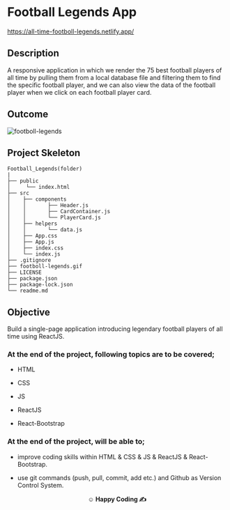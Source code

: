 # Football Legends App

https://all-time-footboll-legends.netlify.app/

## Description

A responsive application in which we render the 75 best football players of all time by pulling them from a local database file and filtering them to find the specific football player, and we can also view the data of the football player when we click on each football player card.

## Outcome

![footboll-legends](https://github.com/omrfrkcpr/Football_Legends/assets/77440899/b363b22a-e2e5-4293-b130-3ea79272d122)

## Project Skeleton

```
Football_Legends(folder)
|
├── public
│     └── index.html
├── src
│    ├── components
│    │       ├── Header.js
│    │       ├── CardContainer.js
│    │       └── PlayerCard.js
│    ├── helpers
│    │       └── data.js
│    ├── App.css
│    ├── App.js
│    ├── index.css
│    └── index.js
├── .gitignore
├── footboll-legends.gif
├── LICENSE
├── package.json
├── package-lock.json
└── readme.md
```

## Objective

Build a single-page application introducing legendary football players of all time using ReactJS.

### At the end of the project, following topics are to be covered;

- HTML

- CSS

- JS

- ReactJS

- React-Bootstrap

### At the end of the project, will be able to;

- improve coding skills within HTML & CSS & JS & ReactJS & React-Bootstrap.

- use git commands (push, pull, commit, add etc.) and Github as Version Control System.

**<p align="center">&#9786; Happy Coding &#9997;</p>**
